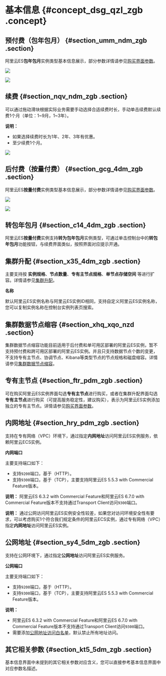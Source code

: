 # 基本信息 {#concept_dsg_qzl_zgb .concept}

## 预付费（包年包月） {#section_umm_ndm_zgb .section}

阿里云ES**包年包月**实例类型基本信息展示，部分参数详情请参见[购买界面参数](../../../../cn.zh-CN/快速入门/购买界面参数.md)。

![](http://static-aliyun-doc.oss-cn-hangzhou.aliyuncs.com/assets/img/134289/155662033540003_zh-CN.png)

![](http://static-aliyun-doc.oss-cn-hangzhou.aliyuncs.com/assets/img/134289/155662033540004_zh-CN.png)

## 续费 {#section_nqv_ndm_zgb .section}

可以通过拖动滑块根据实际业务需要手动选择合适续费时长，手动单击续费默认续费1个月（单位：1~9月，1~3年）。

**说明：** 

-   如果选择续费时长为1年、2年、3年有优惠。
-   至少续费1个月。

![](http://static-aliyun-doc.oss-cn-hangzhou.aliyuncs.com/assets/img/134289/155662033540005_zh-CN.jpg)

## 后付费（按量付费） {#section_gcg_4dm_zgb .section}

阿里云ES**按量付费**实例类型基本信息展示，部分参数详情请参见[购买界面参数](../../../../cn.zh-CN/快速入门/购买界面参数.md)。

![](http://static-aliyun-doc.oss-cn-hangzhou.aliyuncs.com/assets/img/134289/155662033540006_zh-CN.png)

![](http://static-aliyun-doc.oss-cn-hangzhou.aliyuncs.com/assets/img/134289/155662033540007_zh-CN.png)

## 转包年包月 {#section_c14_4dm_zgb .section}

阿里云ES**按量付费**实例支持**转为包年包月**实例类型，可通过单击控制台中的**转包年包月**功能按钮，与续费界面类似，按照界面对应提示开通。

## 集群升配 {#section_x35_4dm_zgb .section}

主要支持按 **实例规格**、**节点数量**、**专有主节点规格**、**单节点存储空间** 等进行扩容。详情请参见[集群升配](cn.zh-CN/用户指南/实例管理/集群升配.md)。

 **名称** 

默认阿里云ES实例名称与阿里云ES实例ID相同，支持自定义阿里云ES实例名称，您可以复制实例名称在控制台实例列表页搜索。

## 集群数据节点缩容 {#section_xhq_xqo_nzd .section}

集群数据节点缩容功能目前适用于后付费和单可用区部署的阿里云ES实例，暂不支持预付费和跨可用区部署的阿里云ES实例。并且只支持数据节点个数的变更，不支持专有主节点、协调节点、Kibana等类型节点的节点规格和磁盘缩容。详情请参见[集群数据节点缩容](cn.zh-CN/用户指南/实例管理/集群数据节点缩容.md#)。

## 专有主节点 {#section_ftr_pdm_zgb .section}

可在购买阿里云ES实例界面勾选**专有主节点**进行购买，或者在集群升配界面勾选**专有主节点**进行购买（可提高服务稳定性，建议购买），表示为阿里云ES实例添加独立的专有主节点。详情请参见[购买界面参数](../../../../cn.zh-CN/快速入门/购买界面参数.md)。

## 内网地址 {#section_hry_pdm_zgb .section}

支持在专有网络（VPC）环境下，通过指定**内网地址**访问阿里云ES实例服务，依赖阿里云ECS实例。

 **内网端口** 

主要支持端口如下：

-   支持`9200`端口，基于（HTTP）。
-   支持`9300`端口，基于（TCP），主要支持阿里云ES 5.5.3 with Commercial Feature版本。

**说明：** 阿里云ES 6.3.2 with Commercial Feature和阿里云ES 6.7.0 with Commercial Feature版本不支持通过Transport Client访问`9300`端口。

**说明：** 通过公网访问阿里云ES实例安全性较差，如果您对访问环境安全性有要求，可以考虑购买1个符合我们规定条件的阿里云ECS实例，通过专有网络（VPC）指定**内网地址**访问阿里云ES实例。

## 公网地址 {#section_sy4_5dm_zgb .section}

支持在公网环境下，通过指定**公网地址**访问阿里云ES实例服务。

 **公网端口** 

主要支持端口如下：

-   支持`9200`端口，基于（HTTP）。
-   支持`9300`端口，基于（TCP），主要支持阿里云ES 5.5.3 with Commercial Feature版本。

**说明：** 

-   阿里云ES 6.3.2 with Commercial Feature和阿里云ES 6.7.0 with Commercial Feature版本不支持通过Transport Client访问`9300`端口。
-   需要添加[公网地址访问白名单](cn.zh-CN/用户指南/实例管理/安全配置.md#section_ux5_yct_zgb)，默认禁止所有地址访问。

## 其它相关参数 {#section_kt5_5dm_zgb .section}

基本信息界面中未提到的其它相关参数对应含义，您可以直接参考基本信息界面中对应参数名描述。

